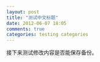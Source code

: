 ```yaml
---
layout: post
title: "测试中文标题"
date: 2012-06-07 18:05
comments: true
categories: testing categories
---
```


接下来测试修改内容是否能保存备份。
